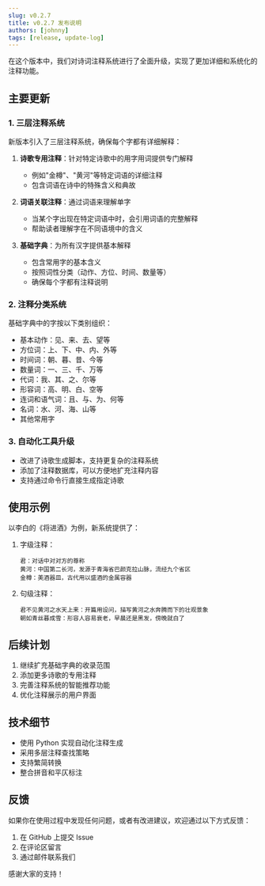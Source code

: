 ```yaml
---
slug: v0.2.7
title: v0.2.7 发布说明
authors: [johnny]
tags: [release, update-log]
---
```


在这个版本中，我们对诗词注释系统进行了全面升级，实现了更加详细和系统化的注释功能。

<!-- truncate -->

## 主要更新

### 1. 三层注释系统

新版本引入了三层注释系统，确保每个字都有详细解释：

1. **诗歌专用注释**：针对特定诗歌中的用字用词提供专门解释
   - 例如"金樽"、"黄河"等特定词语的详细注释
   - 包含词语在诗中的特殊含义和典故

2. **词语关联注释**：通过词语来理解单字
   - 当某个字出现在特定词语中时，会引用词语的完整解释
   - 帮助读者理解字在不同语境中的含义

3. **基础字典**：为所有汉字提供基本解释
   - 包含常用字的基本含义
   - 按照词性分类（动作、方位、时间、数量等）
   - 确保每个字都有注释说明

### 2. 注释分类系统

基础字典中的字按以下类别组织：

- 基本动作：见、来、去、望等
- 方位词：上、下、中、内、外等
- 时间词：朝、暮、昔、今等
- 数量词：一、三、千、万等
- 代词：我、其、之、尔等
- 形容词：高、明、白、空等
- 连词和语气词：且、与、为、何等
- 名词：水、河、海、山等
- 其他常用字

### 3. 自动化工具升级

- 改进了诗歌生成脚本，支持更复杂的注释系统
- 添加了注释数据库，可以方便地扩充注释内容
- 支持通过命令行直接生成指定诗歌

## 使用示例

以李白的《将进酒》为例，新系统提供了：

1. 字级注释：
   ```
   君：对话中对对方的尊称
   黄河：中国第二长河，发源于青海省巴颜克拉山脉，流经九个省区
   金樽：美酒器皿，古代用以盛酒的金属容器
   ```

2. 句级注释：
   ```
   君不见黄河之水天上来：开篇用设问，描写黄河之水奔腾而下的壮观景象
   朝如青丝暮成雪：形容人容易衰老，早晨还是黑发，傍晚就白了
   ```

## 后续计划

1. 继续扩充基础字典的收录范围
2. 添加更多诗歌的专用注释
3. 完善注释系统的智能推荐功能
4. 优化注释展示的用户界面

## 技术细节

- 使用 Python 实现自动化注释生成
- 采用多层注释查找策略
- 支持繁简转换
- 整合拼音和平仄标注

## 反馈

如果你在使用过程中发现任何问题，或者有改进建议，欢迎通过以下方式反馈：

1. 在 GitHub 上提交 Issue
2. 在评论区留言
3. 通过邮件联系我们

感谢大家的支持！ 